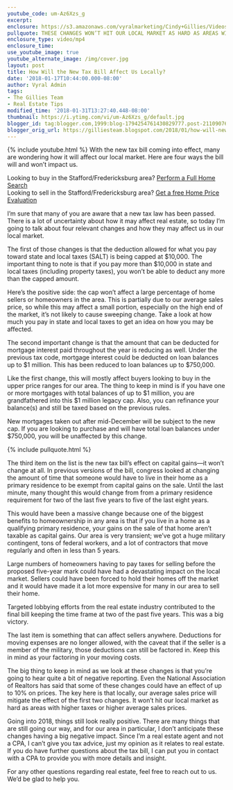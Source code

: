 ```yaml
---
youtube_code: um-Az6Xzs_g
excerpt:
enclosure: https://s3.amazonaws.com/vyralmarketing/Cindy+Gillies/Videos/January+18'/Stafford+%2526+Fredericksburg+Real+Estate+Agent-+4+Effects+of+the+New+Tax+Bill.mp4
pullquote: THESE CHANGES WON’T HIT OUR LOCAL MARKET AS HARD AS AREAS WITH HIGHER TAXES OR HIGHER AVERAGE SALES PRICES.
enclosure_type: video/mp4
enclosure_time:
use_youtube_image: true
youtube_alternate_image: /img/cover.jpg
layout: post
title: How Will the New Tax Bill Affect Us Locally?
date: '2018-01-17T10:44:00.000-08:00'
author: Vyral Admin
tags:
- The Gillies Team
- Real Estate Tips
modified_time: '2018-01-31T13:27:40.448-08:00'
thumbnail: https://i.ytimg.com/vi/um-Az6Xzs_g/default.jpg
blogger_id: tag:blogger.com,1999:blog-1794254761430829777.post-211090766271938223
blogger_orig_url: https://gilliesteam.blogspot.com/2018/01/how-will-new-tax-bill-affect-us-locally.html
---
```

{% include youtube.html %}
With the new tax bill coming into effect, many are wondering how it will affect our local market. Here are four ways the bill will and won’t impact us.

<div class="post-cta">
Looking to buy in the Stafford/Fredericksburg area? <a href="http://www.staffordfredericksburghomesearch.com/search/" target="_blank">Perform a Full Home Search</a><br>
Looking to sell in the Stafford/Fredericksburg area? <a href="http://www.staffordfredericksburghomesearch.com/homevalue/StaffordVA" target="_blank">Get a free Home Price Evaluation</a>
</div>

I’m sure that many of you are aware that a new tax law has been passed. There is a lot of uncertainty about how it may affect real estate, so today I’m going to talk about four relevant changes and how they may affect us in our local market.

The first of those changes is that the deduction allowed for what you pay toward state and local taxes (SALT) is being capped at $10,000. The important thing to note is that if you pay more than $10,000 in state and local taxes (including property taxes), you won’t be able to deduct any more than the capped amount.

Here’s the positive side: the cap won’t affect a large percentage of home sellers or homeowners in the area. This is partially due to our average sales price, so while this may affect a small portion, especially on the high end of the market, it’s not likely to cause sweeping change. Take a look at how much you pay in state and local taxes to get an idea on how you may be affected.

The second important change is that the amount that can be deducted for mortgage interest paid throughout the year is reducing as well. Under the previous tax code, mortgage interest could be deducted on loan balances up to $1 million. This has been reduced to loan balances up to $750,000.

Like the first change, this will mostly affect buyers looking to buy in the upper price ranges for our area. The thing to keep in mind is if you have one or more mortgages with total balances of up to $1 million, you are grandfathered into this $1 million legacy cap. Also, you can refinance your balance(s) and still be taxed based on the previous rules.

New mortgages taken out after mid-December will be subject to the new cap. If you are looking to purchase and will have total loan balances under $750,000, you will be unaffected by this change.

{% include pullquote.html %}

The third item on the list is the new tax bill’s effect on capital gains—it won’t change at all. In previous versions of the bill, congress looked at changing the amount of time that someone would have to live in their home as a primary residence to be exempt from capital gains on the sale. Until the last minute, many thought this would change from from a primary residence requirement for two of the last five years to five of the last eight years.

This would have been a massive change because one of the biggest benefits to homeownership in any area is that if you live in a home as a qualifying primary residence, your gains on the sale of that home aren’t taxable as capital gains. Our area is very transient; we’ve got a huge military contingent, tons of federal workers, and a lot of contractors that move regularly and often in less than 5 years.

Large numbers of homeowners having to pay taxes for selling before the proposed five-year mark could have had a devastating impact on the local market. Sellers could have been forced to hold their homes off the market and it would have made it a lot more expensive for many in our area to sell their home.

Targeted lobbying efforts from the real estate industry contributed to the final bill keeping the time frame at two of the past five years. This was a big victory.

The last item is something that can affect sellers anywhere. Deductions for moving expenses are no longer allowed, with the caveat that if the seller is a member of the military, those deductions can still be factored in. Keep this in mind as your factoring in your moving costs.

The big thing to keep in mind as we look at these changes is that you’re going to hear quite a bit of negative reporting. Even the National Association of Realtors has said that some of these changes could have an effect of up to 10% on prices. The key here is that locally, our average sales price will mitigate the effect of the first two changes. It won’t hit our local market as hard as areas with higher taxes or higher average sales prices.

Going into 2018, things still look really positive. There are many things that are still going our way, and for our area in particular, I don’t anticipate these changes having a big negative impact. Since I’m a real estate agent and not a CPA, I can’t give you tax advice, just my opinion as it relates to real estate. If you do have further questions about the tax bill, I can put you in contact with a CPA to provide you with more details and insight.

For any other questions regarding real estate, feel free to reach out to us. We’d be glad to help you.
